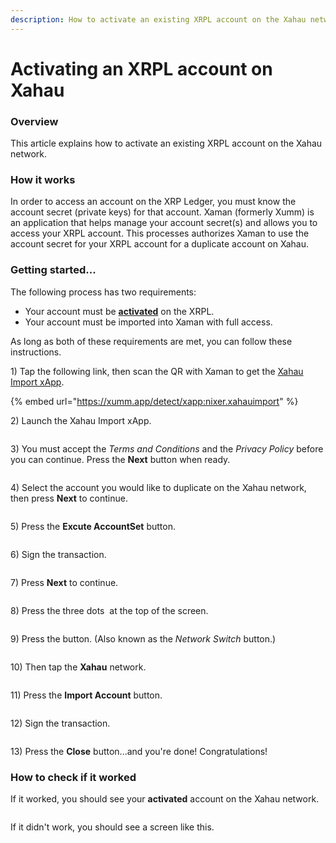 ```yaml
---
description: How to activate an existing XRPL account on the Xahau network
---
```


# Activating an XRPL account on Xahau

### Overview

&#x20;This article explains how to activate an existing XRPL account on the Xahau network.&#x20;

### How it works

In order to access an account on the XRP Ledger, you must know the account secret (private keys) for that account. Xaman (formerly Xumm) is an application that helps manage your account secret(s) and allows you to access your XRPL account. This processes authorizes Xaman to use the account secret for your XRPL account for a duplicate account on Xahau.

### Getting started...&#x20;

The following process has two requirements:

* Your account must be [**activated**](../../getting-started-with-xaman/how-to-activate-a-new-xrpl-account/) on the XRPL.
* Your account must be imported into Xaman with full access.

As long as both of these requirements are met, you can follow these instructions.

1\) Tap the following link, then scan the QR with Xaman to get the [Xahau Import xApp](https://xumm.app/detect/xapp:nixer.xahauimport).

{% embed url="https://xumm.app/detect/xapp:nixer.xahauimport" %}

2\) Launch the Xahau Import xApp.

<figure><img src="../../.gitbook/assets/image (1) (1) (1) (1) (1) (1) (1) (1) (1) (1) (1) (1) (1) (1) (1).png" alt=""><figcaption></figcaption></figure>

3\) You must accept the _Terms and Conditions_ and the _Privacy Policy_ before you can continue. Press the **Next** button when ready.

<figure><img src="../../.gitbook/assets/image (43).png" alt=""><figcaption></figcaption></figure>

4\) Select the account you would like to duplicate on the Xahau network, then press **Next** to continue.

<figure><img src="../../.gitbook/assets/image (2) (1) (1) (1) (1) (1) (1).png" alt=""><figcaption></figcaption></figure>

5\) Press the **Excute AccountSet** button.

<figure><img src="../../.gitbook/assets/image (6).png" alt=""><figcaption></figcaption></figure>

6\) Sign the transaction.

<figure><img src="../../.gitbook/assets/image (1) (1) (1) (1) (1) (1) (1) (1) (1) (1) (1) (1) (1) (1) (1) (1) (1) (1).png" alt=""><figcaption></figcaption></figure>

7\) Press **Next** to continue.

<figure><img src="../../.gitbook/assets/image (1) (1) (1) (1) (1) (1) (1) (1) (1) (1) (1) (1) (1) (1) (1) (1) (1).png" alt=""><figcaption></figcaption></figure>

8\) Press the three dots <img src="../../.gitbook/assets/image (3) (1) (1).png" alt="" data-size="line"> at the top of the screen.

<figure><img src="../../.gitbook/assets/image (4) (1).png" alt=""><figcaption></figcaption></figure>

9\) Press the <img src="../../.gitbook/assets/image (5) (1).png" alt="" data-size="line">button. (Also known as the _Network Switch_ button.)

<figure><img src="../../.gitbook/assets/image (2) (1) (1) (1).png" alt=""><figcaption></figcaption></figure>

10\) Then tap the **Xahau** network.

<figure><img src="../../.gitbook/assets/image (1) (1) (1) (1) (1) (1) (1) (1) (1) (1) (1) (1) (1) (1) (1) (1).png" alt=""><figcaption></figcaption></figure>

11\) Press the **Import Account** button.

<figure><img src="../../.gitbook/assets/image (2) (1) (1) (1) (1).png" alt=""><figcaption></figcaption></figure>

12\) Sign the transaction.

<figure><img src="../../.gitbook/assets/image (44).png" alt=""><figcaption></figcaption></figure>

13\) Press the **Close** button...and you're done! Congratulations!

### How to check if it worked

If it worked, you should see your **activated** account on the Xahau network.

<figure><img src="../../.gitbook/assets/image (2) (1) (1).png" alt=""><figcaption></figcaption></figure>

If it didn't work, you should see a screen like this.

<figure><img src="../../.gitbook/assets/image (50).png" alt=""><figcaption></figcaption></figure>
